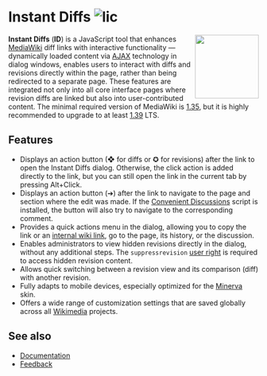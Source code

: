 # Instant Diffs ![lic](https://img.shields.io/github/license/SerDIDG/instant-diffs)
<img align="right" width="128" src="https://upload.wikimedia.org/wikipedia/commons/thumb/3/3f/Instant_Diffs_logo.svg/256px-Instant_Diffs_logo.svg.png" />

**Instant Diffs** (**ID**) is a JavaScript tool that enhances [MediaWiki](https://www.mediawiki.org) diff links with interactive functionality — dynamically loaded content via [AJAX](https://en.wikipedia.org/wiki/Ajax_(programming)) technology in dialog windows, enables users to interact with diffs and revisions directly within the page, rather than being redirected to a separate page. These features are integrated not only into all core interface pages where revision diffs are linked but also into user-contributed content. The minimal required version of MediaWiki is [1.35](https://www.mediawiki.org/wiki/MediaWiki_1.35), but it is highly recommended to upgrade to at least [1.39](https://www.mediawiki.org/wiki/MediaWiki_1.39) LTS.

## Features
* Displays an action button (❖ for diffs or ✪ for revisions) after the link to open the Instant Diffs dialog. Otherwise, the click action is added directly to the link, but you can still open the link in the current tab by pressing Alt+Click.
* Displays an action button (➔) after the link to navigate to the page and section where the edit was made. If the [Convenient Discussions](https://www.mediawiki.org/wiki/Convenient_Discussions) script is installed, the button will also try to navigate to the corresponding comment.
* Provides a quick actions menu in the dialog, allowing you to copy the link or an [internal wiki link](https://www.mediawiki.org/wiki/Help:Links#Internal_links), go to the page, its history, or the discussion.
* Enables administrators to view hidden revisions directly in the dialog, without any additional steps. The <code>suppressrevision</code> [user right](https://www.mediawiki.org/wiki/Help:RevisionDelete) is required to access hidden revision content.
* Allows quick switching between a revision view and its comparison (diff) with another revision.
* Fully adapts to mobile devices, especially optimized for the [Minerva](https://www.mediawiki.org/wiki/Skin:Minerva_Neue) skin.
* Offers a wide range of customization settings that are saved globally across all [Wikimedia](https://meta.wikimedia.org/wiki/Wikimedia_movement) projects.

## See also
* [Documentation](https://www.mediawiki.org/wiki/Instant_Diffs)
* [Feedback](https://www.mediawiki.org/wiki/Talk:Instant_Diffs)